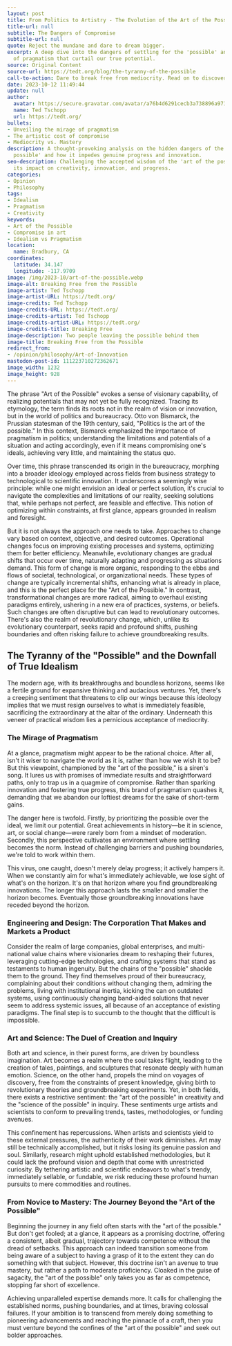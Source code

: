 ```yaml
---
layout: post
title: From Politics to Artistry - The Evolution of the Art of the Possible
title-url: null
subtitle: The Dangers of Compromise
subtitle-url: null
quote: Reject the mundane and dare to dream bigger.
excerpt: A deep dive into the dangers of settling for the 'possible' and the perils
  of pragmatism that curtail our true potential.
source: Original Content
source-url: https://tedt.org/blog/the-tyranny-of-the-possible
call-to-action: Dare to break free from mediocrity. Read on to discover how.
date: 2023-10-12 11:49:44
update: null
author:
  avatar: https://secure.gravatar.com/avatar/a76b4d6291cecb3a738896a971bfb903?s=512&d=mp&r=g
  name: Ted Tschopp
  url: https://tedt.org/
bullets:
- Unveiling the mirage of pragmatism
- The artistic cost of compromise
- Mediocrity vs. Mastery
description: A thought-provoking analysis on the hidden dangers of the 'art of the
  possible' and how it impedes genuine progress and innovation.
seo-description: Challenging the accepted wisdom of the 'art of the possible' and
  its impact on creativity, innovation, and progress.
categories:
- Opinion
- Philosophy
tags:
- Idealism
- Pragmatism
- Creativity
keywords:
- Art of the Possible
- Compromise in art
- Idealism vs Pragmatism
location:
  name: Bradbury, CA
coordinates:
  latitude: 34.147
  longitude: -117.9709
image: /img/2023-10/art-of-the-possible.webp
image-alt: Breaking Free from the Possible
image-artist: Ted Tschopp
image-artist-URL: https://tedt.org/
image-credits: Ted Tschopp
image-credits-URL: https://tedt.org/
image-credits-artist: Ted Tschopp
image-credits-artist-URL: https://tedt.org/
image-credits-title: Breaking Free
image-description: Two people leaving the possible behind them
image-title: Breaking Free from the Possible
redirect_from:
- /opinion/philosophy/Art-of-Innovation
mastodon-post-id: 111223710272362671
image_width: 1232
image_height: 928
---
```

The phrase "Art of the Possible" evokes a sense of visionary capability, of realizing potentials that may not yet be fully recognized. Tracing its etymology, the term finds its roots not in the realm of vision or innovation, but in the world of politics and bureaucracy. Otto von Bismarck, the Prussian statesman of the 19th century, said, "Politics is the art of the possible." In this context, Bismarck emphasized the importance of pragmatism in politics; understanding the limitations and potentials of a situation and acting accordingly, even if it means compromising one's ideals, achieving very little, and maintaining the status quo.

Over time, this phrase transcended its origin in the bureaucracy, morphing into a broader ideology employed across fields from business strategy to technological to scientific innovation. It underscores a seemingly wise principle: while one might envision an ideal or perfect solution, it's crucial to navigate the complexities and limitations of our reality, seeking solutions that, while perhaps not perfect, are feasible and effective. This notion of optimizing within constraints, at first glance, appears grounded in realism and foresight.

But it is not always the approach one needs to take. Approaches to change vary based on context, objective, and desired outcomes. Operational changes focus on improving existing processes and systems, optimizing them for better efficiency. Meanwhile, evolutionary changes are gradual shifts that occur over time, naturally adapting and progressing as situations demand. This form of change is more organic, responding to the ebbs and flows of societal, technological, or organizational needs.  These types of change are typically incremental shifts, enhancing what is already in place, and this is the perfect place for the "Art of the Possible." In contrast, transformational changes are more radical, aiming to overhaul existing paradigms entirely, ushering in a new era of practices, systems, or beliefs. Such changes are often disruptive but can lead to revolutionary outcomes.  There's also the realm of revolutionary change, which, unlike its evolutionary counterpart, seeks rapid and profound shifts, pushing boundaries and often risking failure to achieve groundbreaking results.

## The Tyranny of the "Possible" and the Downfall of True Idealism

The modern age, with its breakthroughs and boundless horizons, seems like a fertile ground for expansive thinking and audacious ventures. Yet, there's a creeping sentiment that threatens to clip our wings because this ideology implies that we must resign ourselves to what is immediately feasible, sacrificing the extraordinary at the altar of the ordinary. Underneath this veneer of practical wisdom lies a pernicious acceptance of mediocrity.

### The Mirage of Pragmatism

At a glance, pragmatism might appear to be the rational choice. After all, isn't it wiser to navigate the world as it is, rather than how we wish it to be? But this viewpoint, championed by the "art of the possible," is a siren's song. It lures us with promises of immediate results and straightforward paths, only to trap us in a quagmire of compromise. Rather than sparking innovation and fostering true progress, this brand of pragmatism quashes it, demanding that we abandon our loftiest dreams for the sake of short-term gains.

The danger here is twofold. Firstly, by prioritizing the possible over the ideal, we limit our potential. Great achievements in history—be it in science, art, or social change—were rarely born from a mindset of moderation. Secondly, this perspective cultivates an environment where settling becomes the norm. Instead of challenging barriers and pushing boundaries, we're told to work within them.

This virus, one caught, doesn't merely delay progress; it actively hampers it. When we constantly aim for what's immediately achievable, we lose sight of what's on the horizon.  It's on that horizon where you find groundbreaking innovations.  The longer this approach lasts the smaller and smaller the horizon becomes.  Eventually those groundbreaking innovations have receded beyond the horizon.  

### Engineering and Design: The Corporation That Makes and Markets a Product

Consider the realm of large companies, global enterprises, and multi-national value chains where visionaries dream to reshaping their futures, leveraging cutting-edge technologies, and crafting systems that stand as testaments to human ingenuity. But the chains of the "possible" shackle them to the ground. They find themselves proud of their bureaucracy, complaining about their conditions without changing them, admiring the problems, living with institutional inertia, kicking the can on outdated systems, using continuously changing band-aided solutions that never seem to address systemic issues, all because of an acceptance of existing paradigms.  The final step is to succumb to the thought that the difficult is impossible.  

### Art and Science: The Duel of Creation and Inquiry

Both art and science, in their purest forms, are driven by boundless imagination. Art becomes a realm where the soul takes flight, leading to the creation of tales, paintings, and sculptures that resonate deeply with human emotion. Science, on the other hand, propels the mind on voyages of discovery, free from the constraints of present knowledge, giving birth to revolutionary theories and groundbreaking experiments. Yet, in both fields, there exists a restrictive sentiment: the "art of the possible" in creativity and the "science of the possible" in inquiry. These sentiments urge artists and scientists to conform to prevailing trends, tastes, methodologies, or funding avenues.

This confinement has repercussions. When artists and scientists yield to these external pressures, the authenticity of their work diminishes. Art may still be technically accomplished, but it risks losing its genuine passion and soul. Similarly, research might uphold established methodologies, but it could lack the profound vision and depth that come with unrestricted curiosity. By tethering artistic and scientific endeavors to what's trendy, immediately sellable, or fundable, we risk reducing these profound human pursuits to mere commodities and routines.

### From Novice to Mastery: The Journey Beyond the "Art of the Possible"

Beginning the journey in any field often starts with the "art of the possible." But don't get fooled; at a glance, it appears as a promising doctrine, offering a consistent, albeit gradual, trajectory towards competence without the dread of setbacks. This approach can indeed transition someone from being aware of a subject to having a grasp of it to the extent they can do something with that subject. However, this doctrine isn't an avenue to true mastery, but rather a path to moderate proficiency. Cloaked in the guise of sagacity, the "art of the possible" only takes you as far as competence, stopping far short of excellence.

Achieving unparalleled expertise demands more. It calls for challenging the established norms, pushing boundaries, and at times, braving colossal failures. If your ambition is to transcend from merely doing something to pioneering advancements and reaching the pinnacle of a craft, then you must venture beyond the confines of the "art of the possible" and seek out bolder approaches.
